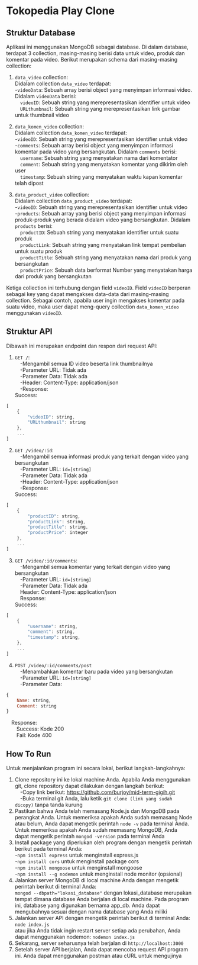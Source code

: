 # Tokopedia Play Clone
## Struktur Database
Aplikasi ini menggunakan MongoDB sebagai database. Di dalam database, terdapat 3 collection, masing-masing berisi data untuk video, produk dan komentar pada video. Berikut merupakan schema dari masing-masing collection:

1. `data_video` collection:<br />
Didalam collection `data_video` terdapat:<br />
-`videoData`: Sebuah array berisi object yang menyimpan informasi video. Didalam `videoData` berisi:<br />
    &emsp;`videoID`: Sebuah string yang merepresentasikan identifier untuk video<br />
    &emsp;`URLthumbnail`: Sebuah string yang merepresentasikan link gambar untuk thumbnail video<br />

2. `data_komen_video` collection:<br />
Didalam collection `data_komen_video` terdapat:<br />
-`videoID`: Sebuah string yang merepresentasikan identifier untuk video<br />
-`comments`: Sebuah array berisi object yang menyimpan informasi komentar pada video yang bersangkutan. Didalam `comments` berisi:<br />
    &emsp;`username`: Sebuah string yang menyatakan nama dari komentator<br />
    &emsp;`comment`: Sebuah string yang menyatakan komentar yang dikirim oleh user<br />
    &emsp;`timestamp`: Sebuah string yang menyatakan waktu kapan komentar telah dipost<br />

3. `data_product_video` collection:<br />
Didalam collection `data_product_video` terdapat:<br />
-`videoID`: Sebuah string yang merepresentasikan identifier untuk video<br />
-`products`: Sebuah array yang berisi object yang menyimpan informasi produk-produk yang berada didalam video yang bersangkutan. Didalam `products` berisi:<br />
    &emsp;`productID`: Sebuah string yang menyatakan identifier untuk suatu produk<br />
    &emsp;`productLink`: Sebuah string yang menyatakan link tempat pembelian untuk suatu produk<br />
    &emsp;`productTitle`: Sebuah string yang menyatakan nama dari produk yang bersangkutan<br />
    &emsp;`productPrice`: Sebuah data berformat Number yang menyatakan harga dari produk yang bersangkutan<br />

Ketiga collection ini terhubung dengan field `videoID`. Field `videoID` berperan sebagai key yang dapat mengakses data-data dari masing-masing collection. Sebagai contoh, apabila user ingin mengakses komentar pada suatu video, maka user dapat meng-query collection `data_komen_video` menggunakan `videoID`.

## Struktur API
Dibawah ini merupakan endpoint dan respon dari request API:<br />
1. `GET /`:<br />
&emsp;-Mengambil semua ID video beserta link thumbnailnya<br />
&emsp;-Parameter URL: Tidak ada<br />
&emsp;-Parameter Data: Tidak ada<br />
&emsp;-Header: Content-Type: application/json<br />
&emsp;-Response:<br />
Success: <br />
```javascript
[
    {
        "videoID": string,
        "URLthumbnail": string
    },
    ...
]
```

2. `GET /video/:id`:<br />
&emsp;-Mengambil semua informasi produk yang terkait dengan video yang bersangkutan<br />
&emsp;-Parameter URL: `id=[string]`<br />
&emsp;-Parameter Data: Tidak ada<br />
&emsp;-Header: Content-Type: application/json<br />
&emsp;-Response: <br />
Success: <br />
```javascript
[
    {
        "productID": string,
        "productLink": string,
        "productTitle": string,
        "productPrice": integer
    },
    ...
]
```

3. `GET /video/:id/comments`:<br />
&emsp;-Mengambil semua komentar yang terkait dengan video yang bersangkutan<br />
&emsp;-Parameter URL: `id=[string]`<br />
&emsp;-Parameter Data: Tidak ada<br />
&emsp;Header: Content-Type: application/json<br />
&emsp;Response: <br />
Success: <br />
```javascript
[
    {
        "username": string,
        "comment": string,
        "timestamp": string,
    },
    ...
]
```

4. `POST /video/:id/comments/post`<br />
&emsp;-Menambahkan komentar baru pada video yang bersangkutan<br />
&emsp;-Parameter URL: `id=[string]`<br />
&emsp;-Parameter Data: <br />
```javascript
{
    Name: string,
    Comment: string
}
```
&emsp;Response: <br />
&emsp;&emsp;Success: Kode 200<br />
&emsp;&emsp;Fail: Kode 400

## How To Run
Untuk menjalankan program ini secara lokal, berikut langkah-langkahnya:
1. Clone repository ini ke lokal machine Anda. Apabila Anda menggunakan git, clone repository dapat dilakukan dengan langkah berikut:<br />
   &emsp;-Copy link berikut: https://github.com/burjoy/mid-term-gigih.git<br />
   &emsp;-Buka terminal git Anda, lalu ketik `git clone (link yang sudah dicopy)` tanpa tanda kurung<br />
2. Pastikan bahwa Anda telah memasang Node.js dan MongoDB pada perangkat Anda. Untuk memeriksa apakah Anda sudah memasang Node atau belum, Anda dapat mengetik perintah `node -v` pada terminal Anda. Untuk memeriksa apakah Anda sudah memasang MongoDB, Anda dapat mengetik perintah `mongod -version` pada terminal Anda <br />
3. Install package yang diperlukan oleh program dengan mengetik perintah berikut pada terminal Anda: <br />
-`npm install express` untuk menginstall express.js<br />
-`npm install cors` untuk menginstall package cors<br />
-`npm install mongoose` untuk menginstall mongoose<br />
-`npm install --g nodemon` untuk menginstall node monitor (opsional)<br />
4. Jalankan server MongoDB di local machine Anda dengan mengetik perintah berikut di terminal Anda:<br />
`mongod --dbpath="lokasi_database"` dengan lokasi_database merupakan tempat dimana database Anda berjalan di local machine. Pada program ini, database yang digunakan bernama app_db. Anda dapat mengubahnya sesuai dengan nama database yang Anda miliki<br />
5. Jalankan server API dengan mengetik perintah berikut di terminal Anda: <br />
`node index.js` <br />
atau jika Anda tidak ingin restart server setiap ada perubahan, Anda dapat menggunakan nodemon:
`nodemon index.js` <br />
6. Sekarang, server seharusnya telah berjalan di `http://localhost:3000`<br />
7. Setelah server API berjalan, Anda dapat mencoba request API program ini. Anda dapat menggunakan postman atau cURL untuk mengujinya <br />
